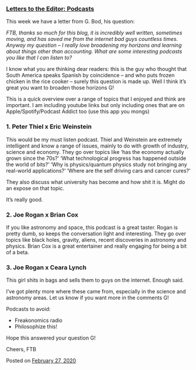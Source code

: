 
### [Letters to the Editor: Podcasts](https://fazthebro.com/2020/02/27/letters-to-the-editor-podcasts/)

This week we have a letter from G. Bod, his question:

_FTB, thanks so much for this blog, it is incredibly well written, sometimes moving, and has saved me from the internet bad guys countless times. Anyway my question – I really love broadening my horizons and learning about things other than accounting. What are some interesting podcasts you like that I can listen to?_

I know what you are thinking dear readers: this is the guy who thought that South America speaks Spanish by coincidence – and who puts frozen chicken in the rice cooker – surely this question is made up. Well I think it’s great you want to broaden those horizons G!

This is a quick overview over a range of topics that I enjoyed and think are important. I am including youtube links but only including ones that are on Apple/Spotify/Podcast Addict too (use this app you mongs)

### 1\. Peter Thiel x Eric Weinstein

This would be my must listen podcast. Thiel and Weinstein are extremely intelligent and know a range of issues, mainly to do with growth of industry, science and economy. They go over topics like ‘has the economy actually grown since the 70s?’ ‘What technological progress has happened outside the world of bits?’ ‘Why is physics/quantum physics study not bringing any real-world applications?’ ‘Where are the self driving cars and cancer cures?’

They also discuss what university has become and how shit it is. Might do an expose on that topic.

It’s really good.

### 2\. Joe Rogan x Brian Cox

If you like astronomy and space, this podcast is a great taster. Rogan is pretty dumb, so keeps the conversation light and interesting. They go over topics like black holes, gravity, aliens, recent discoveries in astronomy and physics. Brian Cox is a great entertainer and really engaging for being a bit of a beta.

### 3\. Joe Rogan x Ceara Lynch

This girl shits in bags and sells them to guys on the internet. Enough said.

I’ve got plenty more where these came from, especially in the science and astronomy areas. Let us know if you want more in the comments G!

Podcasts to avoid:

*   Freakonomics radio
*   Philosophize this!

Hope this answered your question G!

Cheers, FTB

Posted on [February 27, 2020](https://fazthebro.com/2020/02/27/ive-made-a-mistake/)

